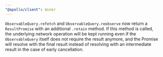 ```yaml
---
"@apollo/client": minor
---
```


`ObservableQuery.refetch` and `ObservableQuery.reobserve` now return a `ResultPromise` with an additional `.retain` method.
If this method is called, the underlying network operation will be kept running even if the `ObservableQuery` itself does
not require the result anymore, and the Promise will resolve with the final result instead of resolving with an intermediate
result in the case of early cancellation.
